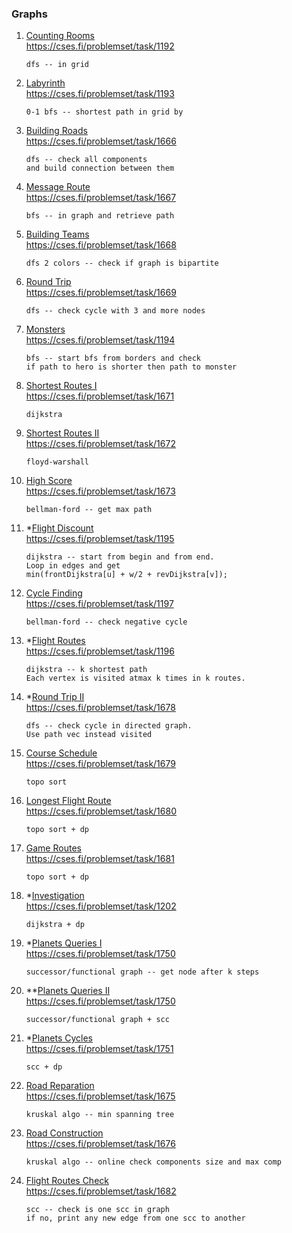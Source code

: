 ### Graphs


1. [Counting Rooms](./counting_rooms.cpp)  
https://cses.fi/problemset/task/1192     
    ```
    dfs -- in grid
    ```  

2. [Labyrinth](./labyrinth.cpp)  
https://cses.fi/problemset/task/1193   
    ```
    0-1 bfs -- shortest path in grid by 
    ```

3. [Building Roads](./building_roads.cpp)  
https://cses.fi/problemset/task/1666  
    ```  
    dfs -- check all components 
    and build connection between them
    ```

4. [Message Route](./message_route.cpp)  
https://cses.fi/problemset/task/1667    
    ```  
    bfs -- in graph and retrieve path
    ``` 

5. [Building Teams](./building_teams.cpp)  
https://cses.fi/problemset/task/1668  
    ```
    dfs 2 colors -- check if graph is bipartite 
    ```

6. [Round Trip](./round_trip.cpp)  
https://cses.fi/problemset/task/1669  
    ```
    dfs -- check cycle with 3 and more nodes  
    ```
   
7. [Monsters](./monsters.cpp)  
https://cses.fi/problemset/task/1194     
    ```
    bfs -- start bfs from borders and check
    if path to hero is shorter then path to monster 
    ```
 
8. [Shortest Routes I](./shortest_routes_1.cpp)  
https://cses.fi/problemset/task/1671  
    ```
    dijkstra 
    ```

9. [Shortest Routes II](./shortest_routes_2.cpp)  
https://cses.fi/problemset/task/1672  
    ```
    floyd-warshall
    ```  

10. [High Score](./high_score.cpp)  
https://cses.fi/problemset/task/1673  
    ```
    bellman-ford -- get max path 
    ```

11. *[Flight Discount](./flight_discount.cpp)  
https://cses.fi/problemset/task/1195  
    ```
    dijkstra -- start from begin and from end.
    Loop in edges and get
    min(frontDijkstra[u] + w/2 + revDijkstra[v]);
    ```

12. [Cycle Finding](./cycle_finding.cpp)  
https://cses.fi/problemset/task/1197   
    ```
    bellman-ford -- check negative cycle
    ```

12. *[Flight Routes](./flight_routes.cpp)  
https://cses.fi/problemset/task/1196   
    ```
    dijkstra -- k shortest path
    Each vertex is visited atmax k times in k routes.
    ``` 

12. *[Round Trip II](./round_trip_2.cpp)  
https://cses.fi/problemset/task/1678  
    ```
    dfs -- check cycle in directed graph.
    Use path vec instead visited
    ```
   
12. [Course Schedule](./course_schedule.cpp)  
https://cses.fi/problemset/task/1679  
    ```
    topo sort
    ``` 
       
12. [Longest Flight Route](./longest_flight_route.cpp)  
https://cses.fi/problemset/task/1680  
    ```
    topo sort + dp
    ``` 
    
12. [Game Routes](./game_routes.cpp)  
https://cses.fi/problemset/task/1681  
    ```
    topo sort + dp
    ``` 
    
12. *[Investigation](./investigation.cpp)  
https://cses.fi/problemset/task/1202  
    ```
    dijkstra + dp
    ``` 
    
12. *[Planets Queries I](./planets_queries_1.cpp)  
https://cses.fi/problemset/task/1750  
    ```
    successor/functional graph -- get node after k steps
    ``` 
    
12. **[Planets Queries II](./planets_queries_2.cpp)  
https://cses.fi/problemset/task/1750  
    ```
    successor/functional graph + scc
    ```
    
12. *[Planets Cycles](./planets_cycles.cpp)  
https://cses.fi/problemset/task/1751  
    ```
    scc + dp
    ```
    
12. [Road Reparation](./road_reparation.cpp)  
https://cses.fi/problemset/task/1675  
    ```
    kruskal algo -- min spanning tree  
    ```
    
12. [Road Construction](./road_construction.cpp)  
https://cses.fi/problemset/task/1676  
    ```
    kruskal algo -- online check components size and max comp
    ```  
  
12. [Flight Routes Check](./flight_routes_check.cpp)  
https://cses.fi/problemset/task/1682  
    ```
    scc -- check is one scc in graph
    if no, print any new edge from one scc to another  
    ```


